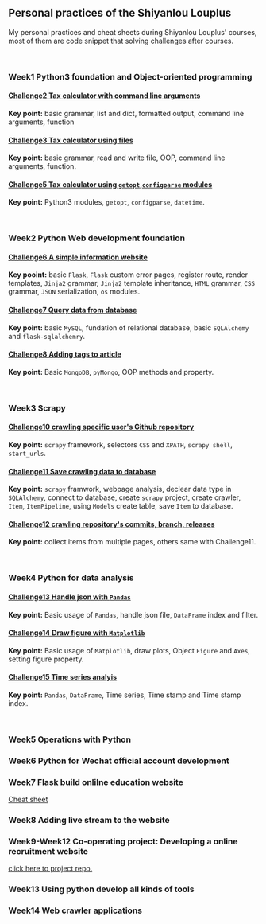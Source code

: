## Personal practices of the Shiyanlou Louplus

My personal practices and cheat sheets during Shiyanlou Louplus' courses, most of them are code snippet that solving challenges after courses.

<br>

### Week1 Python3 foundation and Object-oriented programming

#### [Challenge2 Tax calculator with command line arguments](https://github.com/Seunzi/Shiyanlou_LouPlus/blob/master/Week1_BasicPtyhon%26OOP/W1C2/calculator.py)

**Key point:** basic grammar, list and dict, formatted output, command line arguments, function

#### [Challenge3 Tax calculator using files](https://github.com/Seunzi/Shiyanlou_LouPlus/blob/master/Week1_BasicPtyhon%26OOP/W1C3_failure/calculator_MKII.py)

**Key point:** basic grammar, read and write file, OOP, command line arguments, function.

#### [Challenge5 Tax calculator using `getopt`,`configparse` modules](https://github.com/Seunzi/Shiyanlou_LouPlus/blob/master/Week1_BasicPtyhon%26OOP/W1C5/calculator.py)

**Key point:** Python3 modules, `getopt`, `configparse`, `datetime`.

<br>

### Week2 Python Web development foundation

#### [Challenge6 A simple information website](https://github.com/Seunzi/Shiyanlou_LouPlus/tree/master/Week2_BasicPythonWeb/W2C6)

**Key pooint:** basic `Flask`, `Flask` custom error pages, register route, render templates, `Jinja2` grammar, `Jinja2` template inheritance, `HTML` grammar, `CSS` grammar, `JSON` serialization, `os` modules.

#### [Challenge7 Query data from database](https://github.com/Seunzi/Shiyanlou_LouPlus/tree/master/Week2_BasicPythonWeb/W2C7)

**Key point:** basic `MySQL`, fundation of relational database, basic `SQLAlchemy` and `flask-sqlalchemry`.

#### [Challenge8 Adding tags to article](https://github.com/Seunzi/Shiyanlou_LouPlus/tree/master/Week2_BasicPythonWeb/W2C8/news)

**Key point:** Basic `MongoDB`, `pyMongo`, OOP methods and property.

<br>

### Week3 Scrapy

#### [Challenge10 crawling specific user's Github repository](https://github.com/Seunzi/Shiyanlou_LouPlus/blob/master/Week3_Scrapy/W3C10/shiyanlou_spider.py)

**Key point:** `scrapy` framework, selectors `CSS` and `XPATH`, `scrapy shell`, `start_urls`.

#### [Challenge11 Save crawling data to database](https://github.com/Seunzi/Shiyanlou_LouPlus/tree/master/Week3_Scrapy/W3C11/shiyanlougithub)

**Key point:** `scrapy` framwork, webpage analysis, declear data type in `SQLAlchemy`, connect to database, create `scrapy` project, create crawler, `Item`, `ItemPipeline`, using `Models` create table, save `Item` to database.

#### [Challenge12 crawling repository's commits, branch, releases](https://github.com/Seunzi/Shiyanlou_LouPlus/tree/master/Week3_Scrapy/W3C12/shiyanlougithub)

**Key point:** collect items from multiple pages, others same with Challenge11.

<br>

### Week4 Python for data analysis

#### [Challenge13 Handle json with `Pandas`](https://github.com/Seunzi/Shiyanlou_LouPlus/blob/master/Week4_DataAnalysis/W4C13/analysis.py)

**Key point:** Basic usage of `Pandas`, handle json file, `DataFrame` index and filter.
 
#### [Challenge14 Draw figure with `Matplotlib`](https://github.com/Seunzi/Shiyanlou_LouPlus/blob/master/Week4_DataAnalysis/W4C14/datafigure.py)

**Key point:** Basic usage of `Matplotlib`, draw plots, Object `Figure` and `Axes`, setting figure property.
 
#### [Challenge15 Time series analyis](https://github.com/Seunzi/Shiyanlou_LouPlus/blob/master/Week4_DataAnalysis/W4C15/apple_analysis.py)

**Key point:** `Pandas`, `DataFrame`, Time series, Time stamp and Time stamp index.

<br> 

### Week5 Operations with Python

### Week6 Python for Wechat official account development

### Week7 Flask build onlilne education website


[Cheat sheet](https://github.com/Seunzi/Shiyanlou_LouPlus/blob/master/Week7_OnlineEducationalWebsiteWithFlask/cheatSheet.md)

### Week8 Adding live stream to the website

### Week9-Week12 Co-operating project: Developing a online recruitment website

[click here to project repo.](https://github.com/LouPlus/jobplus7-15)

### Week13 Using python develop all kinds of tools

### Week14 Web crawler applications